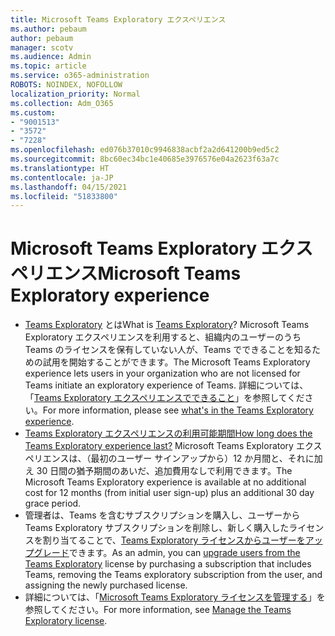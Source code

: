 ```yaml
---
title: Microsoft Teams Exploratory エクスペリエンス
ms.author: pebaum
author: pebaum
manager: scotv
ms.audience: Admin
ms.topic: article
ms.service: o365-administration
ROBOTS: NOINDEX, NOFOLLOW
localization_priority: Normal
ms.collection: Adm_O365
ms.custom:
- "9001513"
- "3572"
- "7228"
ms.openlocfilehash: ed076b37010c9946838acbf2a2d641200b9ed5c2
ms.sourcegitcommit: 8bc60ec34bc1e40685e3976576e04a2623f63a7c
ms.translationtype: HT
ms.contentlocale: ja-JP
ms.lasthandoff: 04/15/2021
ms.locfileid: "51833800"
---
```

# <a name="microsoft-teams-exploratory-experience"></a><span data-ttu-id="ba95a-102">Microsoft Teams Exploratory エクスペリエンス</span><span class="sxs-lookup"><span data-stu-id="ba95a-102">Microsoft Teams Exploratory experience</span></span>

- <span data-ttu-id="ba95a-103">[Teams Exploratory](https://docs.microsoft.com/microsoftteams/teams-exploratory) とは</span><span class="sxs-lookup"><span data-stu-id="ba95a-103">What is [Teams Exploratory](https://docs.microsoft.com/microsoftteams/teams-exploratory)?</span></span> <span data-ttu-id="ba95a-104">Microsoft Teams Exploratory エクスペリエンスを利用すると、組織内のユーザーのうち Teams のライセンスを保有していない人が、Teams でできることを知るための試用を開始することができます。</span><span class="sxs-lookup"><span data-stu-id="ba95a-104">The Microsoft Teams Exploratory experience lets users in your organization who are not licensed for Teams initiate an exploratory experience of Teams.</span></span> <span data-ttu-id="ba95a-105">詳細については、「[Teams Exploratory エクスペリエンスでできること](https://docs.microsoft.com/microsoftteams/teams-exploratory#whats-in-the-teams-exploratory-experience)」を参照してください。</span><span class="sxs-lookup"><span data-stu-id="ba95a-105">For more information, please see [what's in the Teams Exploratory experience](https://docs.microsoft.com/microsoftteams/teams-exploratory#whats-in-the-teams-exploratory-experience).</span></span>
- [<span data-ttu-id="ba95a-106">Teams Exploratory エクスペリエンスの利用可能期間</span><span class="sxs-lookup"><span data-stu-id="ba95a-106">How long does the Teams Exploratory experience last?</span></span>](https://docs.microsoft.com/microsoftteams/teams-exploratory#how-long-does-the-teams-exploratory-experience-last) <span data-ttu-id="ba95a-107">Microsoft Teams Exploratory エクスペリエンスは、（最初のユーザー サインアップから）12 か月間と、それに加え 30 日間の猶予期間のあいだ、追加費用なしで利用できます。</span><span class="sxs-lookup"><span data-stu-id="ba95a-107">The Microsoft Teams Exploratory experience is available at no additional cost for 12 months (from initial user sign-up) plus an additional 30 day grace period.</span></span>
- <span data-ttu-id="ba95a-108">管理者は、Teams を含むサブスクリプションを購入し、ユーザーから Teams Exploratory サブスクリプションを削除し、新しく購入したライセンスを割り当てることで、[Teams Exploratory ライセンスからユーザーをアップグレード](https://docs.microsoft.com/microsoftteams/teams-exploratory#upgrade-users-from-the-teams-exploratory-license)できます。</span><span class="sxs-lookup"><span data-stu-id="ba95a-108">As an admin, you can [upgrade users from the Teams Exploratory](https://docs.microsoft.com/microsoftteams/teams-exploratory#upgrade-users-from-the-teams-exploratory-license) license by purchasing a subscription that includes Teams, removing the Teams exploratory subscription from the user, and assigning the newly purchased license.</span></span>
- <span data-ttu-id="ba95a-109">詳細については、「[Microsoft Teams Exploratory ライセンスを管理する](https://docs.microsoft.com/microsoftteams/teams-exploratory)」を参照してください。</span><span class="sxs-lookup"><span data-stu-id="ba95a-109">For more information, see [Manage the Teams Exploratory license](https://docs.microsoft.com/microsoftteams/teams-exploratory).</span></span>
